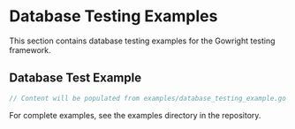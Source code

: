 # Database Testing Examples

This section contains database testing examples for the Gowright testing framework.

## Database Test Example

```go
// Content will be populated from examples/database_testing_example.go
```

For complete examples, see the examples directory in the repository.